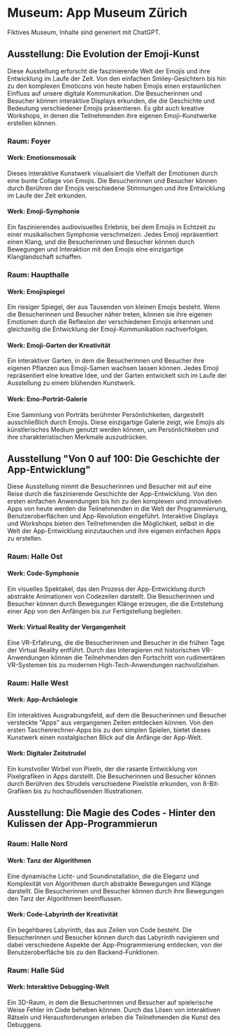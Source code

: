# Museum: App Museum Zürich
Fiktives Museum, Inhalte sind generiert mit ChatGPT.

## Ausstellung: Die Evolution der Emoji-Kunst
Diese Ausstellung erforscht die faszinierende Welt der Emojis und ihre Entwicklung im Laufe der Zeit. Von den einfachen Smiley-Gesichtern bis hin zu den komplexen Emoticons von heute haben Emojis einen erstaunlichen Einfluss auf unsere digitale Kommunikation. Die Besucherinnen und Besucher können interaktive Displays erkunden, die die Geschichte und Bedeutung verschiedener Emojis präsentieren. Es gibt auch kreative Workshops, in denen die Teilnehmenden ihre eigenen Emoji-Kunstwerke erstellen können.

### Raum: Foyer
#### Werk: Emotionsmosaik
Dieses interaktive Kunstwerk visualisiert die Vielfalt der Emotionen durch eine bunte Collage von Emojis. Die Besucherinnen und Besucher können durch Berühren der Emojis verschiedene Stimmungen und ihre Entwicklung im Laufe der Zeit erkunden.

#### Werk: Emoji-Symphonie
Ein faszinierendes audiovisuelles Erlebnis, bei dem Emojis in Echtzeit zu einer musikalischen Symphonie verschmelzen. Jedes Emoji repräsentiert einen Klang, und die Besucherinnen und Besucher können durch Bewegungen und Interaktion mit den Emojis eine einzigartige Klanglandschaft schaffen.

### Raum: Haupthalle
#### Werk: Emojispiegel
Ein riesiger Spiegel, der aus Tausenden von kleinen Emojis besteht. Wenn die Besucherinnen und Besucher näher treten, können sie ihre eigenen Emotionen durch die Reflexion der verschiedenen Emojis erkennen und gleichzeitig die Entwicklung der Emoji-Kommunikation nachverfolgen.

#### Werk: Emoji-Garten der Kreativität
Ein interaktiver Garten, in dem die Besucherinnen und Besucher ihre eigenen Pflanzen aus Emoji-Samen wachsen lassen können. Jedes Emoji repräsentiert eine kreative Idee, und der Garten entwickelt sich im Laufe der Ausstellung zu einem blühenden Kunstwerk.

#### Werk: Emo-Porträt-Galerie
Eine Sammlung von Porträts berühmter Persönlichkeiten, dargestellt ausschließlich durch Emojis. Diese einzigartige Galerie zeigt, wie Emojis als künstlerisches Medium genutzt werden können, um Persönlichkeiten und ihre charakteristischen Merkmale auszudrücken.

## Ausstellung "Von 0 auf 100: Die Geschichte der App-Entwicklung"
Diese Ausstellung nimmt die Besucherinnen und Besucher mit auf eine Reise durch die faszinierende Geschichte der App-Entwicklung. Von den ersten einfachen Anwendungen bis hin zu den komplexen und innovativen Apps von heute werden die Teilnehmenden in die Welt der Programmierung, Benutzeroberflächen und App-Revolution eingeführt. Interaktive Displays und Workshops bieten den Teilnehmenden die Möglichkeit, selbst in die Welt der App-Entwicklung einzutauchen und ihre eigenen einfachen Apps zu erstellen.

### Raum: Halle Ost
#### Werk: Code-Symphonie
Ein visuelles Spektakel, das den Prozess der App-Entwicklung durch abstrakte Animationen von Codezeilen darstellt. Die Besucherinnen und Besucher können durch Bewegungen Klänge erzeugen, die die Entstehung einer App von den Anfängen bis zur Fertigstellung begleiten.

#### Werk: Virtual Reality der Vergangenheit
Eine VR-Erfahrung, die die Besucherinnen und Besucher in die frühen Tage der Virtual Reality entführt. Durch das Interagieren mit historischen VR-Anwendungen können die Teilnehmenden den Fortschritt von rudimentären VR-Systemen bis zu modernen High-Tech-Anwendungen nachvollziehen.

### Raum: Halle West
#### Werk: App-Archäologie
Ein interaktives Ausgrabungsfeld, auf dem die Besucherinnen und Besucher versteckte "Apps" aus vergangenen Zeiten entdecken können. Von den ersten Taschenrechner-Apps bis zu den simplen Spielen, bietet dieses Kunstwerk einen nostalgischen Blick auf die Anfänge der App-Welt.

#### Werk: Digitaler Zeitstrudel
Ein kunstvoller Wirbel von Pixeln, der die rasante Entwicklung von Pixelgrafiken in Apps darstellt. Die Besucherinnen und Besucher können durch Berühren des Strudels verschiedene Pixelstile erkunden, von 8-Bit-Grafiken bis zu hochauflösenden Illustrationen.

## Ausstellung: Die Magie des Codes - Hinter den Kulissen der App-Programmierun
### Raum: Halle Nord
#### Werk: Tanz der Algorithmen
Eine dynamische Licht- und Soundinstallation, die die Eleganz und Komplexität von Algorithmen durch abstrakte Bewegungen und Klänge darstellt. Die Besucherinnen und Besucher können durch ihre Bewegungen den Tanz der Algorithmen beeinflussen.

#### Werk: Code-Labyrinth der Kreativität
Ein begehbares Labyrinth, das aus Zeilen von Code besteht. Die Besucherinnen und Besucher können durch das Labyrinth navigieren und dabei verschiedene Aspekte der App-Programmierung entdecken, von der Benutzeroberfläche bis zu den Backend-Funktionen.

### Raum: Halle Süd
#### Werk: Interaktive Debugging-Welt
Ein 3D-Raum, in dem die Besucherinnen und Besucher auf spielerische Weise Fehler im Code beheben können. Durch das Lösen von interaktiven Rätseln und Herausforderungen erleben die Teilnehmenden die Kunst des Debuggens.

